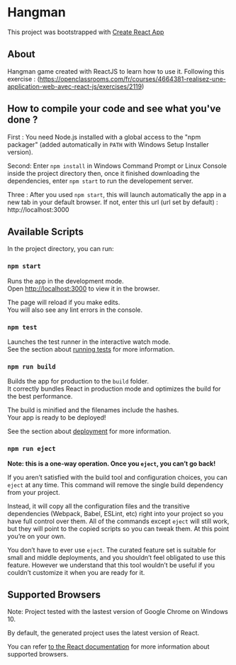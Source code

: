 # Hangman

This project was bootstrapped with [Create React App](https://github.com/facebookincubator/create-react-app)

## About

Hangman game created with ReactJS to learn how to use it. 
Following this exercise : (https://openclassrooms.com/fr/courses/4664381-realisez-une-application-web-avec-react-js/exercises/2119)

## How to compile your code and see what you've done ?

First : You need Node.js installed with a global access to the "npm packager" (added automatically in `PATH` with Windows Setup Installer version).

Second: Enter `npm install` in Windows Command Prompt or Linux Console inside the project directory then, once it finished downloading the dependencies, enter `npm start` to run the developement server.

Three : After you used `npm start`, this will launch automatically the app in a new tab in your default browser. If not, enter this url (url set by default) : http://localhost:3000

## Available Scripts

In the project directory, you can run:

### `npm start`

Runs the app in the development mode.<br>
Open [http://localhost:3000](http://localhost:3000) to view it in the browser.

The page will reload if you make edits.<br>
You will also see any lint errors in the console.

### `npm test`

Launches the test runner in the interactive watch mode.<br>
See the section about [running tests](#running-tests) for more information.

### `npm run build`

Builds the app for production to the `build` folder.<br>
It correctly bundles React in production mode and optimizes the build for the best performance.

The build is minified and the filenames include the hashes.<br>
Your app is ready to be deployed!

See the section about [deployment](#deployment) for more information.

### `npm run eject`

**Note: this is a one-way operation. Once you `eject`, you can’t go back!**

If you aren’t satisfied with the build tool and configuration choices, you can `eject` at any time. This command will remove the single build dependency from your project.

Instead, it will copy all the configuration files and the transitive dependencies (Webpack, Babel, ESLint, etc) right into your project so you have full control over them. All of the commands except `eject` will still work, but they will point to the copied scripts so you can tweak them. At this point you’re on your own.

You don’t have to ever use `eject`. The curated feature set is suitable for small and middle deployments, and you shouldn’t feel obligated to use this feature. However we understand that this tool wouldn’t be useful if you couldn’t customize it when you are ready for it.

## Supported Browsers

Note: Project tested with the lastest version of Google Chrome on Windows 10.

By default, the generated project uses the latest version of React.

You can refer [to the React documentation](https://reactjs.org/docs/react-dom.html#browser-support) for more information about supported browsers.
